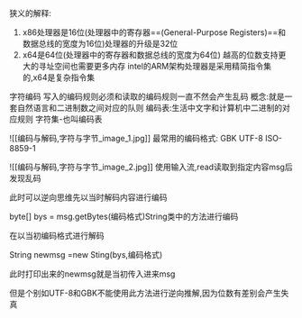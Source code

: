 狭义的解释:
1. x86处理器是16位(处理器中的寄存器==(General-Purpose Registers)==和数据总线的宽度为16位)处理器的升级是32位
2. x64是64位(处理器中的寄存器和数据总线的宽度为64位)
越高的位数支持更大的寻址空间也需要更多内存
intel的ARM架构处理器是采用精简指令集的,x64是复杂指令集

字符编码
写入的编码规则必须和读取的编码规则一直不然会产生乱码
概念:就是一套自然语言和二进制数之间对应的队则
编码表:生活中文字和计算机中二进制的对应规则
字符集-也叫编码表

![[编码与解码,字符与字节_image_1.jpg]]
最常用的编码格式:
GBK
UTF-8
ISO-8859-1

![[编码与解码,字符与字节_image_2.jpg]]
使用输入流,read读取到指定内容msg后发现乱码

此时可以逆向思维先以当时解码内容进行编码

byte[] bys = msg.getBytes(编码格式)String类中的方法进行编码

在以当初编码格式进行解码

String newmsg =new Sting(bys,编码格式)

此时打印出来的newmsg就是当初传入进来msg

但是个别如UTF-8和GBK不能使用此方法进行逆向推解,因为位数有差别会产生失真